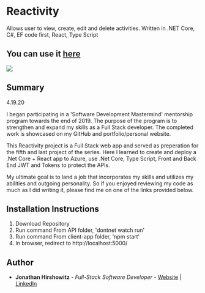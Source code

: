 # Reactivity
Allows user to view, create, edit and delete activities. Written in .NET Core, C#, EF code first, React, Type Script

## You can use it [here](https://ywreactivity.azurewebsites.net/)

<image src="client-app/public/assets/reactivity_screenshot.png">

## Summary
4.19.20

I began participating in a 'Software Development Mastermind' mentorship program towards the end of 2019. The purpose of the program is to strengthen and expand my skills as a Full Stack developer. The completed work is showcased on my GitHub and portfolio/personal website.

This Reactivity project is a Full Stack web app and served as preperation for the fifth and last project of the series. Here I learned to create and deploy a .Net Core + React app to Azure, use .Net Core, Type Script, Front and Back End JWT and Tokens to protect the APIs.

My ultimate goal is to land a job that incorporates my skills and utilizes my abilities and outgoing personality. So if you enjoyed reviewing my code as much as I did writing it, please find me on one of the links provided below.

##  Installation Instructions

1. Download Repository  
2. Run command From API folder, 'dontnet watch run'  
3. Run command From client-app folder, 'npm start'  
4. In browser, redirect to http://localhost:5000/  

## Author

* **Jonathan Hirshowitz** - *Full-Stack Software Developer* - [Website](https://jonathan-hirshowitz-portfolio.firebaseapp.com/) | [LinkedIn](https://www.linkedin.com/in/jonathan-hirshowitz/)
